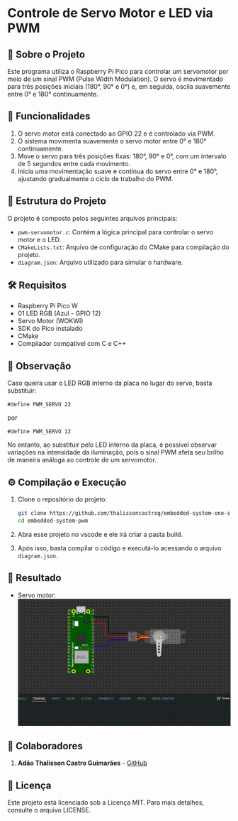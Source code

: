 # Controle de Servo Motor e LED via PWM

## 📝 Sobre o Projeto

Este programa utiliza o Raspberry Pi Pico para controlar um servomotor por meio de um sinal PWM (Pulse Width Modulation). O servo é movimentado para três posições iniciais (180°, 90° e 0°) e, em seguida, oscila suavemente entre 0° e 180° continuamente.

## 🎯 Funcionalidades

1. O servo motor está conectado ao GPIO 22 e é controlado via PWM.
2. O sistema movimenta suavemente o servo motor entre 0° e 180° continuamente.
3. Move o servo para três posições fixas: 180°, 90° e 0°, com um intervalo de 5 segundos entre cada movimento.
4. Inicia uma movimentação suave e contínua do servo entre 0° e 180°, ajustando gradualmente o ciclo de trabalho do PWM.

## 📂 Estrutura do Projeto

O projeto é composto pelos seguintes arquivos principais:

- `pwm-servomotor.c`: Contém a lógica principal para controlar o servo motor e o LED.
- `CMakeLists.txt`: Arquivo de configuração do CMake para compilação do projeto.
- `diagram.json`: Arquivo utilizado para simular o hardware.

## 🛠️ Requisitos

- Raspberry Pi Pico W
- 01 LED RGB (Azul - GPIO 12)
- Servo Motor (WOKWI)
- SDK do Pico instalado
- CMake
- Compilador compatível com C e C++

## 🔎 Observação

Caso queira usar o LED RGB interno da placa no lugar do servo, basta substituir:

```
#define PWM_SERVO 22
```

por

```
#define PWM_SERVO 12
```

No entanto, ao substituir pelo LED interno da placa, é possível observar variações na intensidade da iluminação, pois o sinal PWM afeta seu brilho de maneira análoga ao controle de um servomotor.

## ⚙️ Compilação e Execução

1. Clone o repositório do projeto:

   ```sh
   git clone https://github.com/thalissoncastrog/embedded-system-one-shot-timer.git
   cd embedded-system-pwm
   ```

2. Abra esse projeto no vscode e ele irá criar a pasta build.

3. Após isso, basta compilar o código e executá-lo acessando o arquivo `diagram.json`.

## 🎯 Resultado

- Servo motor:
  ![PWM SERVO MOTOR (servomotor)](assets/pwm_servomotor.gif)

## 👥 Colaboradores

1. **Adão Thalisson Castro Guimarães** - [GitHub](https://github.com/thalissoncastrog)

## 📜 Licença

Este projeto está licenciado sob a Licença MIT. Para mais detalhes, consulte o arquivo LICENSE.
